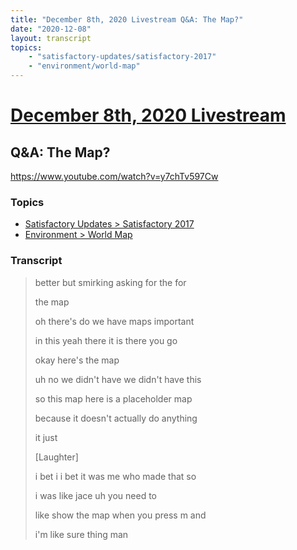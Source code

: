 ```yaml
---
title: "December 8th, 2020 Livestream Q&A: The Map?"
date: "2020-12-08"
layout: transcript
topics:
    - "satisfactory-updates/satisfactory-2017"
    - "environment/world-map"
---
```

# [December 8th, 2020 Livestream](../2020-12-08.md)
## Q&A: The Map?
https://www.youtube.com/watch?v=y7chTv597Cw

### Topics
* [Satisfactory Updates > Satisfactory 2017](../topics/satisfactory-updates/satisfactory-2017.md)
* [Environment > World Map](../topics/environment/world-map.md)

### Transcript

> better but smirking asking for the for
> 
> the map
> 
> oh there's do we have maps important
> 
> in this yeah there it is there you go
> 
> okay here's the map
> 
> uh no we didn't have we didn't have this
> 
> so this map here is a placeholder map
> 
> because it doesn't actually do anything
> 
> it just
> 
> [Laughter]
> 
> i bet i i bet it was me who made that so
> 
> i was like jace uh you need to
> 
> like show the map when you press m and
> 
> i'm like sure thing man
> 
